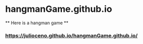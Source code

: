 # hangmanGame.github.io
 ** Here is a hangman game ** 
 
 ### https://julioceno.github.io/hangmanGame.github.io/

